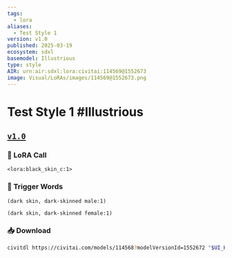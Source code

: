 ```yaml
---
tags:
  - lora
aliases:
  - Test Style 1
version: v1.0
published: 2025-03-19
ecosystem: sdxl
basemodel: Illustrious
type: style
AIR: urn:air:sdxl:lora:civitai:114569@1552673
image: Visual/LoRAs/images/114569@1552673.png
---
```


# Test Style 1 #Illustrious

## [`v1.0`][v1.0]

### 🧩 LoRA Call

```
<lora:black_skin_c:1>
```

### 🔑 Trigger Words

```
(dark skin, dark-skinned male:1)
```

```
(dark skin, dark-skinned female:1)
```

### 📥 Download

```bash
civitdl https://civitai.com/models/114568?modelVersionId=1552672 "$UI_HOME"/models/Lora
```

[v1.0]:https://civitai.com/models/114568?modelVersionId=1552672
